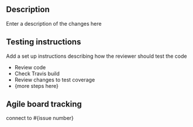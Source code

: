 ## Description

Enter a description of the changes here

## Testing instructions

Add a set up instructions describing how the reviewer should test the code
- Review code
- Check Travis build
- Review changes to test coverage
- {more steps here}

## Agile board tracking

connect to #{issue number}
